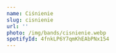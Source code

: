 ```yaml
---
name: Ciśnienie
slug: cisnienie
url: ''
photo: /img/bands/cisnienie.webp
spotifyId: 4fnkLP6Y7qmKhEAbPNx154
---
```

